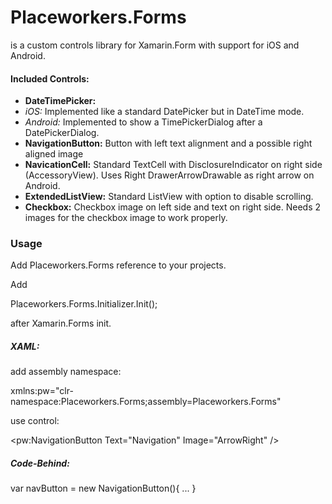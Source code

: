 # Placeworkers.Forms
is a custom controls library for Xamarin.Form with support for iOS and Android.

#### Included Controls:

- **DateTimePicker:** 
 - *iOS:* Implemented like a standard DatePicker but in DateTime mode.
 - *Android:* Implemented to show a TimePickerDialog after a DatePickerDialog.
- **NavigationButton:** Button with left text alignment and a possible right aligned image
- **NavicationCell:** Standard TextCell with DisclosureIndicator on right side (AccessoryView). Uses Right DrawerArrowDrawable as right arrow on Android.
- **ExtendedListView:** Standard ListView with option to disable scrolling.
- **Checkbox:** Checkbox image on left side and text on right side. Needs 2 images for the checkbox image to work properly.

### Usage

Add Placeworkers.Forms reference to your projects.

Add

 Placeworkers.Forms.Initializer.Init();

after Xamarin.Forms init.    
 
##### XAML:

add assembly namespace: 
 
 xmlns:pw="clr-namespace:Placeworkers.Forms;assembly=Placeworkers.Forms"

use control:

 <pw:NavigationButton Text="Navigation" Image="ArrowRight" />

##### Code-Behind:
 
 var navButton = new NavigationButton(){ ... }   
